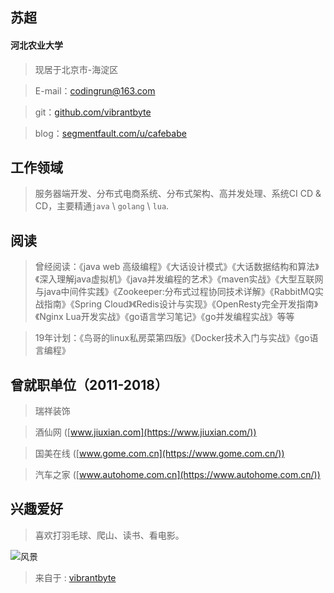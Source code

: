 ## 苏超

#### 河北农业大学
>现居于北京市-海淀区

>E-mail：codingrun@163.com

>git：[github.com/vibrantbyte](https://github.com/vibrantbyte/)

>blog：[segmentfault.com/u/cafebabe](https://segmentfault.com/u/cafebabe/articles)

## 工作领域
>服务器端开发、分布式电商系统、分布式架构、高并发处理、系统CI CD & CD，主要精通`java` \ `golang` \ `lua`.

## 阅读
>曾经阅读：《java web 高级编程》《大话设计模式》《大话数据结构和算法》《深入理解java虚拟机》《java并发编程的艺术》《maven实战》《大型互联网与java中间件实践》《Zookeeper:分布式过程协同技术详解》《RabbitMQ实战指南》《Spring Cloud》《Redis设计与实现》《OpenResty完全开发指南》《Nginx Lua开发实战》《go语言学习笔记》《go并发编程实战》等等

>19年计划：《鸟哥的linux私房菜第四版》《Docker技术入门与实战》《go语言编程》

## 曾就职单位（2011-2018）
>瑞祥装饰

>酒仙网 ([www.jiuxian.com](https://www.jiuxian.com/))

>国美在线 ([www.gome.com.cn](https://www.gome.com.cn/))

>汽车之家 ([www.autohome.com.cn](https://www.autohome.com.cn/))

## 兴趣爱好
>喜欢打羽毛球、爬山、读书、看电影。

![风景](https://vibrantbyte.github.io/me.png)

>来自于 : [vibrantbyte](https://raw.githubusercontent.com/vibrantbyte/vibrantbyte.github.io/master/README.md)
